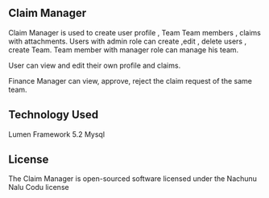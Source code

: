 ## Claim Manager

Claim Manager  is used to create user profile , Team  Team members , claims with attachments.  Users with admin role can create ,edit , delete users , create Team. Team member with manager  role can manage his team. 

User can view and edit their own profile and claims.

Finance Manager can view, approve, reject the claim request of the same team.

## Technology Used

Lumen Framework 5.2
Mysql

## License

The Claim Manager is open-sourced software licensed under the Nachunu Nalu Codu license
